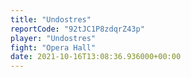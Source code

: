 ```yaml
---
title: "Undostres"
reportCode: "92tJC1P8zdqrZ43p"
player: "Undostres"
fight: "Opera Hall"
date: 2021-10-16T13:08:36.936000+00:00
---
```

